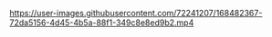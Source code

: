 

https://user-images.githubusercontent.com/72241207/168482367-72da5156-4d45-4b5a-88f1-349c8e8ed9b2.mp4


